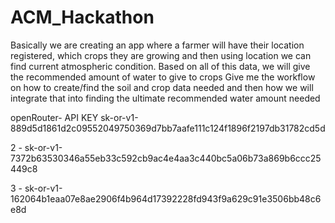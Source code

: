 # ACM_Hackathon

Basically we are creating an app where a farmer will have their location registered, which crops they are growing and then using location we can find current atmospheric condition. Based on all of this data, we will give the recommended amount of water to give to crops  Give me the workflow on how to create/find the soil and crop data needed and then how we will integrate that into finding the ultimate recommended water amount needed


openRouter- API KEY 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

2 - 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


3 - 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